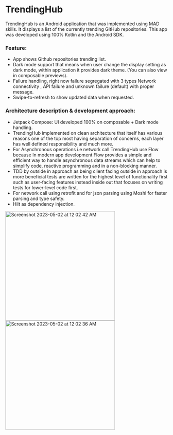 # TrendingHub
TrendingHub is an Android application that was implemented using MAD skills. It displays a list of the currently trending GitHub repositories. This app was developed using 100% Kotlin and the Android SDK.

### Feature:
- App shows Github repositories trending list.
- Dark mode support that means when user change the display setting as dark mode, within application it provides dark theme. (You can also view in composable previews).
- Failure handling, right now failure segregated with 3 types Network connectivity , API failure and unknown failure (default) with proper message.
- Swipe-to-refresh to show updated data when requested.

### Architecture description & development approach:

- Jetpack Compose: UI developed 100% on composable + Dark mode handling. 
- TrendingHub implemented on clean architecture that itself has various reasons one of the top most having separation of concerns, each layer has well defined responsibility and much more. 
- For Asynchronous operations i.e network call TrendingHub use Flow because In modern app development Flow provides a simple and efficient way to handle asynchronous data streams which can help to simplify code, reactive programming and in a non-blocking manner.
- TDD by outside in approach as being client facing outside in approach is more beneficial tests are written for the highest level of functionality first such as user-facing features instead inside out that focuses on writing tests for lower-level code first.
- For network call using retrofit and for json parsing using Moshi for faster parsing and type safety. 
- Hilt as dependency injection.


<img width="340" alt="Screenshot 2023-05-02 at 12 02 42 AM" src="https://user-images.githubusercontent.com/45803103/235529897-7e2d24c5-ad75-4e9e-8cec-d2d1cc519741.png">  <img width="340" alt="Screenshot 2023-05-02 at 12 02 36 AM" src="https://user-images.githubusercontent.com/45803103/235529822-caa663af-320d-407b-9bdb-0b6ec4e40e88.png">


